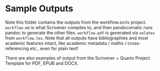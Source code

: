 # Sample Outputs

Note this folder contains the outputs from the workflow.scriv project. `workflow.md` is what Scrivener compiles to, and then pandocomatic runs pandoc to generate the other files. `workflow.pdf` is generated via `xelatex` from `workflow.tex`. Note that all outputs have bibliographies and most academic features intact, like academic metadata / maths / cross-referencing etc., even for plain text!

There are also examples of output from the Scrivener + Quarto Project Template for PDF, EPUB and DOCX.
